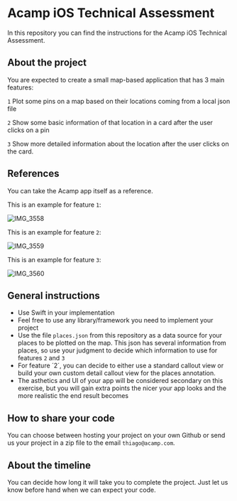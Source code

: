 # Acamp iOS Technical Assessment

In this repository you can find the instructions for the Acamp iOS Technical Assessment. 

## About the project
You are expected to create a small map-based application that has 3 main features:


`1` Plot some pins on a map based on their locations coming from a local json file

`2` Show some basic information of that location in a card after the user clicks on a pin

`3` Show more detailed information about the location after the user clicks on the card.


## References
You can take the Acamp app itself as a reference.


This is an example for feature `1`:

![IMG_3558](https://user-images.githubusercontent.com/5455594/196179087-be79d79b-95ee-4c7e-bf8a-93213c56d0f7.jpg)

This is an example for feature `2`:

![IMG_3559](https://user-images.githubusercontent.com/5455594/196179105-78f3ec9f-af06-434d-9603-487e9210f038.jpg)

This is an example for feature `3`:

![IMG_3560](https://user-images.githubusercontent.com/5455594/196179122-de26ee5a-3762-4480-ae8f-eb9caf38c790.jpg)


## General instructions
- Use Swift in your implementation
- Feel free to use any library/framework you need to implement your project
- Use the file `places.json` from this repository as a data source for your places to be plotted on the map. This json has several information from places, so use your judgment to decide which information to use for features `2` and `3`
- For feature ´2´, you can decide to either use a standard callout view or build your own custom detail callout view for the places annotation.
- The asthetics and UI of your app will be considered secondary on this exercise, but you will gain extra points the nicer your app looks and the more realistic the end result becomes

## How to share your code
You can choose between hosting your project on your own Github or send us your project in a zip file to the email `thiago@acamp.com`.

## About the timeline
You can decide how long it will take you to complete the project. Just let us know before hand when we can expect your code.

